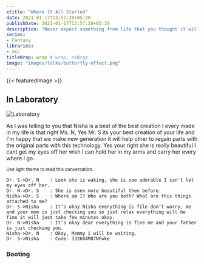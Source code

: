 ```yaml
---
xtitle: "Where It All Started"
date: 2021-01-17T13:57:28+05:30
publishDate: 2021-01-17T13:57:28+05:30
description: "Never expect something from life that you thought it will go as you wanted but it didn't went, life take test first and then teaches you and when you learned that lesson life gives you another test."
series:
- Fantasy
libraries:
- msc
titleWrap: wrap # wrap, noWrap
image: "images/talks/butterfly-effect.png"
---
```

{{< featuredImage >}}

## In Laboratory
![Laboratory](/images/talks/laboratory.jpg)

As I was telling to you that Nisha is a best of the best creation I every made in my life is that right Ms. N, Yes Mr. S its your best creation of your life and I'm happy that we make new generation it will help other to regain parts with the original parts with this technology. Yes your right she is really beautiful I cant get my eyes off her wish I can hold her in my arms and carry her every where I go.

<sup>Use light theme to read this conversation.</sup>

```msc
Dr. S->Dr. N	: Look she is waking, she is soo adorable I can't let my eyes off her.
Dr. N->Dr. S	: She is even more beautiful then before.
Nisha->Dr. S	: Where am I? Who are you both? What are this things attached to me?
Dr. S->Nisha	: It’s okay Nisha everything is file don’t worry, me and your mom is just checking you so just relax everything will be fine it will just take few minutes okay.
Dr. N->Nisha	: It’s okay dear everything is fine me and your father is just checking you.
Nisha->Dr. N	: Okay, Mommy i will be waiting.
Dr. S->Nisha	: Code: 332684M87NFwke
```

### Booting

```

```

